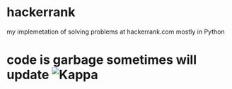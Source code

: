 # hackerrank
my implemetation of solving problems at hackerrank.com mostly in Python

# code is garbage sometimes will update ![Kappa](https://static-cdn.jtvnw.net/emoticons/v1/25/1.0)
